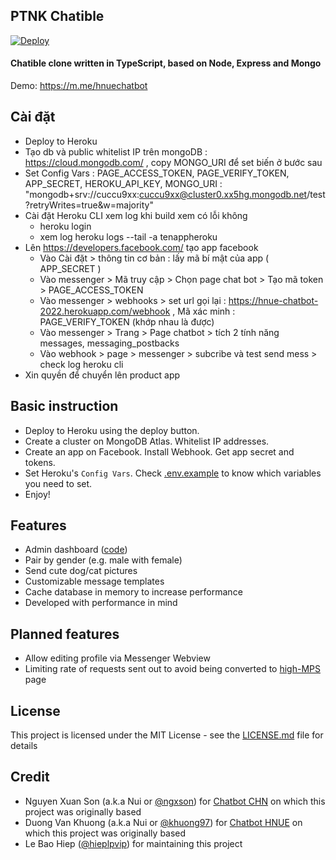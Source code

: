 ## PTNK Chatible

[![Deploy](https://www.herokucdn.com/deploy/button.svg)](https://heroku.com/deploy)

#### Chatible clone written in TypeScript, based on Node, Express and Mongo

Demo: https://m.me/hnuechatbot

## Cài đặt

- Deploy to Heroku
- Tạo db và public whitelist IP trên mongoDB : https://cloud.mongodb.com/  , copy MONGO_URI để set biến ở bước sau
- Set Config Vars : PAGE_ACCESS_TOKEN, PAGE_VERIFY_TOKEN, APP_SECRET, HEROKU_API_KEY, MONGO_URI : "mongodb+srv://cuccu9xx:cuccu9xx@cluster0.xx5hg.mongodb.net/test?retryWrites=true&w=majority"
- Cài đặt Heroku CLI xem log khi build xem có lỗi không 
    - heroku login 
    - xem log heroku logs --tail -a tenappheroku
- Lên https://developers.facebook.com/ tạo app facebook
    - Vào Cài đặt > thông tin cơ bản : lấy mã bí mật của app ( APP_SECRET )
    - Vào messenger > Mã truy cập > Chọn page chat bot > Tạo mã token > PAGE_ACCESS_TOKEN
    - Vào messenger > webhooks > set url gọi lại : https://hnue-chatbot-2022.herokuapp.com/webhook , Mã xác minh : PAGE_VERIFY_TOKEN (khớp nhau là được)
    - Vào messenger > Trang > Page chatbot > tích 2 tính năng messages, messaging_postbacks
    - Vào webhook > page > messenger > subcribe và test send mess > check log heroku cli
- Xin quyền để chuyển lên product app
## Basic instruction

- Deploy to Heroku using the deploy button.
- Create a cluster on MongoDB Atlas. Whitelist IP addresses.
- Create an app on Facebook. Install Webhook. Get app secret and tokens.
- Set Heroku's `Config Vars`. Check [.env.example](.env.example) to know which variables you need to set.
- Enjoy!

## Features

- Admin dashboard ([code](https://github.com/ptnkchat/ptnkchat.github.io))
- Pair by gender (e.g. male with female)
- Send cute dog/cat pictures
- Customizable message templates
- Cache database in memory to increase performance
- Developed with performance in mind

## Planned features

- Allow editing profile via Messenger Webview
- Limiting rate of requests sent out to avoid being converted to [high-MPS](https://developers.facebook.com/docs/messenger-platform/send-messages/high-mps) page

## License

This project is licensed under the MIT License - see the [LICENSE.md](LICENSE.md) file for details

## Credit

- Nguyen Xuan Son (a.k.a Nui or [@ngxson](https://github.com/ngxson)) for [Chatbot CHN](https://github.com/ngxson/chatbot-cnh) on which this project was originally based
- Duong Van Khuong (a.k.a Nui or [@khuong97](https://github.com/khuong97hd)) for [Chatbot HNUE](https://github.com/khuong97hd/hnue-chatbot-2022) on which this project was originally based
- Le Bao Hiep ([@hieplpvip](https://github.com/hieplpvip)) for maintaining this project
